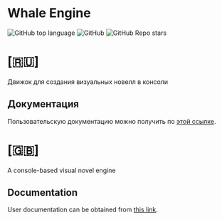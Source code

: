 # Whale Engine

![GitHub top language](https://img.shields.io/github/languages/top/GhosticHD/Console-Visual-Novel-Engine)
![GitHub](https://img.shields.io/github/license/GhosticHD/Console-Visual-Novel-Engine)
![GitHub Repo stars](https://img.shields.io/github/stars/GhosticHD/Console-Visual-Novel-Engine)

# [🇷🇺]

Движок для создания визуальных новелл в консоли

## Документация
Пользовательскую документацию можно получить по [этой ссылке](./docs/ru/index.md).

# [🇬🇧]
A console-based visual novel engine

## Documentation
User documentation can be obtained from [this link](./docs/eng/index.md).